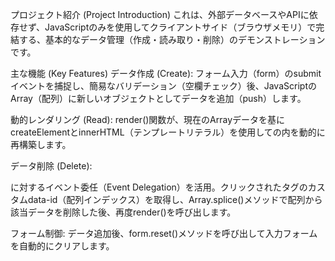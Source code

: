 プロジェクト紹介 (Project Introduction)
これは、外部データベースやAPIに依存せず、JavaScriptのみを使用してクライアントサイド（ブラウザメモリ）で完結する、基本的なデータ管理（作成・読み取り・削除）のデモンストレーションです。

主な機能 (Key Features)
データ作成 (Create): フォーム入力（form）のsubmitイベントを捕捉し、簡易なバリデーション（空欄チェック）後、JavaScriptのArray（配列）に新しいオブジェクトとしてデータを追加（push）します。

動的レンダリング (Read): render()関数が、現在のArrayデータを基にcreateElementとinnerHTML（テンプレートリテラル）を使用して<table>の<tbody>内を動的に再構築します。

データ削除 (Delete): <tbody>に対するイベント委任（Event Delegation）を活用。クリックされた<a>タグのカスタムdata-id（配列インデックス）を取得し、Array.splice()メソッドで配列から該当データを削除した後、再度render()を呼び出します。

フォーム制御: データ追加後、form.reset()メソッドを呼び出して入力フォームを自動的にクリアします。
